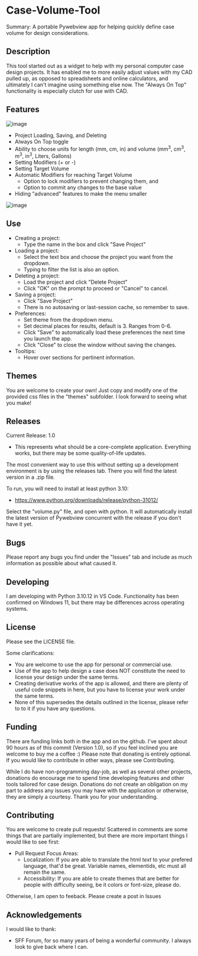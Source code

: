 # Case-Volume-Tool
Summary:
A portable Pywebview app for helping quickly define case volume for design considerations. 

## Description
This tool started out as a widget to help with my personal computer case design projects. It has enabled me to more easily adjust values with my CAD pulled up, as opposed to spreadsheets and online calculators, and ultimately I can't imagine using something else now. The "Always On Top" functionality is especially clutch for use with CAD. 

## Features
![image](https://github.com/idleDevel/Case-Volume-Tool/assets/20792330/0ffa7734-b24d-4c45-96b7-f94c4c6211fb)

- Project Loading, Saving, and Deleting
- Always On Top toggle
- Ability to choose units for length (mm, cm, in) and volume (mm<sup>3</sup>, cm<sup>3</sup>, m<sup>3</sup>, in<sup>3</sup>, Liters, Gallons)
- Setting Modifiers (+ or -)
- Setting Target Volume
- Automatic Modifiers for reaching Target Volume
  - Option to lock modifiers to prevent changing them, and
  - Option to commit any changes to the base value
-  Hiding "advanced" features to make the menu smaller 

![image](https://github.com/idleDevel/Case-Volume-Tool/assets/20792330/caa6bc2e-e870-45d3-bfe9-e1529709549d)

## Use
- Creating a project:
  - Type the name in the box and click "Save Project"
- Loading a project:
  - Select the text box and choose the project you want from the dropdown. 
  - Typing to filter the list is also an option.
- Deleting a project:
  - Load the project and click "Delete Project"
  - Click "OK" on the prompt to proceed or "Cancel" to cancel.
- Saving a project:
  - Click "Save Project"
  - There is no autosaving or last-session cache, so remember to save. 
- Preferences:
  - Set theme from the dropdown menu.
  - Set decimal places for results, default is 3. Ranges from 0-6. 
  - Click "Save" to automatically load these preferences the next time you launch the app.
  - Click "Close" to close the window without saving the changes. 
- Tooltips:
  - Hover over sections for pertinent information. 

## Themes
You are welcome to create your own! Just copy and modify one of the provided css files in the "themes" subfolder. I look forward to seeing what you make!

## Releases
Current Release: 1.0
- This represents what should be a core-complete application. Everything works, but there may be some quality-of-life updates. 

The most convenient way to use this without setting up a development environment is by using the releases tab. There you will find the latest version in a .zip file. 

To run, you will need to install at least python 3.10:
- https://www.python.org/downloads/release/python-31012/

Select the "volume.py" file, and open with python. It will automatically install the latest version of Pywebview concurrent with the release if you don't have it yet. 

## Bugs
Please report any bugs you find under the "Issues" tab and include as much information as possible about what caused it. 

## Developing 
I am developing with Python 3.10.12 in VS Code. Functionality has been confirmed on Windows 11, but there may be differences across operating systems. 

## License
Please see the LICENSE file. 

Some clarifications: 
- You are welcome to use the app for personal or commercial use. 
- Use of the app to help design a case does NOT constitute the need to license your design under the same terms. 
- Creating derivative works of the app is allowed, and there are plenty of useful code snippets in here, but you have to license your work under the same terms. 
- None of this supersedes the details outlined in the license, please refer to to it if you have any questions. 

## Funding
There are funding links both in the app and on the github. I've spent about 90 hours as of this commit (Version 1.0), so if you feel inclined you are welcome to buy me a coffee :) Please note that donating is entirely optional. If you would like to contribute in other ways, please see Contributing.

While I do have non-programming day-job, as well as several other projects, donations do encourage me to spend time developing features and other tools tailored for case design. Donations do not create an obligation on my part to address any issues you may have with the application or otherwise, they are simply a courtesy. Thank you for your understanding. 

## Contributing
You are welcome to create pull requests! Scattered in comments are some things that are partially implemented, but there are more important things I would like to see first:
- Pull Request Focus Areas:
  - Localization: If you are able to translate the html *text* to your prefered language, that'd be great. Variable names, elementids, etc must all remain the same.
  - Accessibility: If you are able to create themes that are better for people with difficulty seeing, be it colors or font-size, please do. 

Otherwise, I am open to feeback. Please create a post in Issues
## Acknowledgements
I would like to thank:
- SFF Forum, for so many years of being a wonderful community. I always look to give back where I can. 

